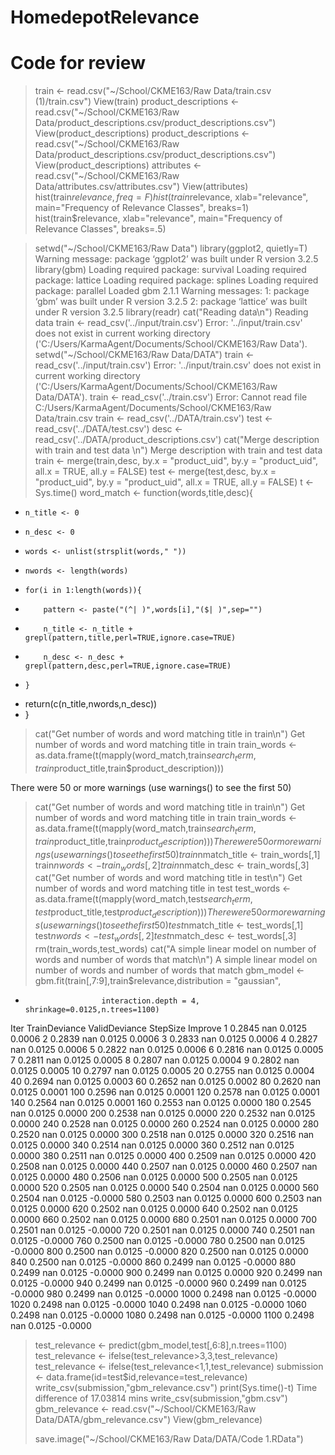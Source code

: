 # HomedepotRelevance
# Code for review
> train <- read.csv("~/School/CKME163/Raw Data/train.csv (1)/train.csv")
>   View(train)
> product_descriptions <- read.csv("~/School/CKME163/Raw Data/product_descriptions.csv/product_descriptions.csv")
>   View(product_descriptions)
> product_descriptions <- read.csv("~/School/CKME163/Raw Data/product_descriptions.csv/product_descriptions.csv")
>   View(product_descriptions)
> attributes <- read.csv("~/School/CKME163/Raw Data/attributes.csv/attributes.csv")
>   View(attributes)
> hist(train$relevance, freq=F)
> hist(train$relevance, xlab="relevance", main="Frequency of Relevance Classes", breaks=1)
> hist(train$relevance, xlab="relevance", main="Frequency of Relevance Classes", breaks=.5)


> setwd("~/School/CKME163/Raw Data")
> library(ggplot2, quietly=T)
Warning message:
package ‘ggplot2’ was built under R version 3.2.5 
> library(gbm)
Loading required package: survival
Loading required package: lattice
Loading required package: splines
Loading required package: parallel
Loaded gbm 2.1.1
Warning messages:
1: package ‘gbm’ was built under R version 3.2.5 
2: package ‘lattice’ was built under R version 3.2.5 
> library(readr)
> cat("Reading data\n")
Reading data
> train <- read_csv('../input/train.csv')
Error: '../input/train.csv' does not exist in current working directory ('C:/Users/KarmaAgent/Documents/School/CKME163/Raw Data').
> setwd("~/School/CKME163/Raw Data/DATA")
> train <- read_csv('../input/train.csv')
Error: '../input/train.csv' does not exist in current working directory ('C:/Users/KarmaAgent/Documents/School/CKME163/Raw Data/DATA').
> train <- read_csv('../train.csv')
Error: Cannot read file C:/Users/KarmaAgent/Documents/School/CKME163/Raw Data/train.csv
> train <- read_csv('../DATA/train.csv')
> test <- read_csv('../DATA/test.csv')
> desc <- read_csv('../DATA/product_descriptions.csv')
> cat("Merge description with train and test data \n")
Merge description with train and test data 
> train <- merge(train,desc, by.x = "product_uid", by.y = "product_uid", all.x = TRUE, all.y = FALSE)
> test <- merge(test,desc, by.x = "product_uid", by.y = "product_uid", all.x = TRUE, all.y = FALSE)
> t <- Sys.time()
> word_match <- function(words,title,desc){
+     n_title <- 0
+     n_desc <- 0
+     words <- unlist(strsplit(words," "))
+     nwords <- length(words)
+     for(i in 1:length(words)){
+         pattern <- paste("(^| )",words[i],"($| )",sep="")
+         n_title <- n_title + grepl(pattern,title,perl=TRUE,ignore.case=TRUE)
+         n_desc <- n_desc + grepl(pattern,desc,perl=TRUE,ignore.case=TRUE)
+     }
+ return(c(n_title,nwords,n_desc))
+ }
> cat("Get number of words and word matching title in train\n")
Get number of words and word matching title in train
> train_words <- as.data.frame(t(mapply(word_match,train$search_term,train$product_title,train$product_description)))

There were 50 or more warnings (use warnings() to see the first 50)
> cat("Get number of words and word matching title in train\n")
Get number of words and word matching title in train
> train_words <- as.data.frame(t(mapply(word_match,train$search_term,train$product_title,train$product_description)))
There were 50 or more warnings (use warnings() to see the first 50)
> train$nmatch_title <- train_words[,1]
> train$nwords <- train_words[,2]
> train$nmatch_desc <- train_words[,3]
> cat("Get number of words and word matching title in test\n")
Get number of words and word matching title in test
> test_words <- as.data.frame(t(mapply(word_match,test$search_term,test$product_title,test$product_description)))
There were 50 or more warnings (use warnings() to see the first 50)
> test$nmatch_title <- test_words[,1]
> test$nwords <- test_words[,2]
> test$nmatch_desc <- test_words[,3]
> rm(train_words,test_words)
> cat("A simple linear model on number of words and number of words that match\n")
A simple linear model on number of words and number of words that match
> gbm_model <- gbm.fit(train[,7:9],train$relevance,distribution = "gaussian",
+                      interaction.depth = 4, shrinkage=0.0125,n.trees=1100)
Iter   TrainDeviance   ValidDeviance   StepSize   Improve
     1        0.2845             nan     0.0125    0.0006
     2        0.2839             nan     0.0125    0.0006
     3        0.2833             nan     0.0125    0.0006
     4        0.2827             nan     0.0125    0.0006
     5        0.2822             nan     0.0125    0.0006
     6        0.2816             nan     0.0125    0.0005
     7        0.2811             nan     0.0125    0.0005
     8        0.2807             nan     0.0125    0.0004
     9        0.2802             nan     0.0125    0.0005
    10        0.2797             nan     0.0125    0.0005
    20        0.2755             nan     0.0125    0.0004
    40        0.2694             nan     0.0125    0.0003
    60        0.2652             nan     0.0125    0.0002
    80        0.2620             nan     0.0125    0.0001
   100        0.2596             nan     0.0125    0.0001
   120        0.2578             nan     0.0125    0.0001
   140        0.2564             nan     0.0125    0.0001
   160        0.2553             nan     0.0125    0.0000
   180        0.2545             nan     0.0125    0.0000
   200        0.2538             nan     0.0125    0.0000
   220        0.2532             nan     0.0125    0.0000
   240        0.2528             nan     0.0125    0.0000
   260        0.2524             nan     0.0125    0.0000
   280        0.2520             nan     0.0125    0.0000
   300        0.2518             nan     0.0125    0.0000
   320        0.2516             nan     0.0125    0.0000
   340        0.2514             nan     0.0125    0.0000
   360        0.2512             nan     0.0125    0.0000
   380        0.2511             nan     0.0125    0.0000
   400        0.2509             nan     0.0125    0.0000
   420        0.2508             nan     0.0125    0.0000
   440        0.2507             nan     0.0125    0.0000
   460        0.2507             nan     0.0125    0.0000
   480        0.2506             nan     0.0125    0.0000
   500        0.2505             nan     0.0125    0.0000
   520        0.2505             nan     0.0125    0.0000
   540        0.2504             nan     0.0125    0.0000
   560        0.2504             nan     0.0125   -0.0000
   580        0.2503             nan     0.0125    0.0000
   600        0.2503             nan     0.0125    0.0000
   620        0.2502             nan     0.0125    0.0000
   640        0.2502             nan     0.0125    0.0000
   660        0.2502             nan     0.0125    0.0000
   680        0.2501             nan     0.0125    0.0000
   700        0.2501             nan     0.0125   -0.0000
   720        0.2501             nan     0.0125    0.0000
   740        0.2501             nan     0.0125   -0.0000
   760        0.2500             nan     0.0125   -0.0000
   780        0.2500             nan     0.0125   -0.0000
   800        0.2500             nan     0.0125   -0.0000
   820        0.2500             nan     0.0125    0.0000
   840        0.2500             nan     0.0125   -0.0000
   860        0.2499             nan     0.0125   -0.0000
   880        0.2499             nan     0.0125   -0.0000
   900        0.2499             nan     0.0125    0.0000
   920        0.2499             nan     0.0125   -0.0000
   940        0.2499             nan     0.0125   -0.0000
   960        0.2499             nan     0.0125   -0.0000
   980        0.2499             nan     0.0125   -0.0000
  1000        0.2498             nan     0.0125   -0.0000
  1020        0.2498             nan     0.0125   -0.0000
  1040        0.2498             nan     0.0125   -0.0000
  1060        0.2498             nan     0.0125   -0.0000
  1080        0.2498             nan     0.0125   -0.0000
  1100        0.2498             nan     0.0125   -0.0000

> test_relevance <- predict(gbm_model,test[,6:8],n.trees=1100)
> test_relevance <- ifelse(test_relevance>3,3,test_relevance)
> test_relevance <- ifelse(test_relevance<1,1,test_relevance)
> submission <- data.frame(id=test$id,relevance=test_relevance)
> write_csv(submission,"gbm_relevance.csv")
> print(Sys.time()-t)
Time difference of 17.03814 mins
> write_csv(submission,"gbm.csv")
> gbm_relevance <- read.csv("~/School/CKME163/Raw Data/DATA/gbm_relevance.csv")
>   View(gbm_relevance)
> 
> save.image("~/School/CKME163/Raw Data/DATA/Code 1.RData")
> 
